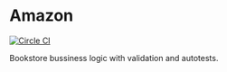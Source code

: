 Amazon
======
[![Circle CI](https://circleci.com/gh/GeorgeZhukov/amazon.svg?style=svg)](https://circleci.com/gh/GeorgeZhukov/amazon)

Bookstore bussiness logic with validation and autotests.

